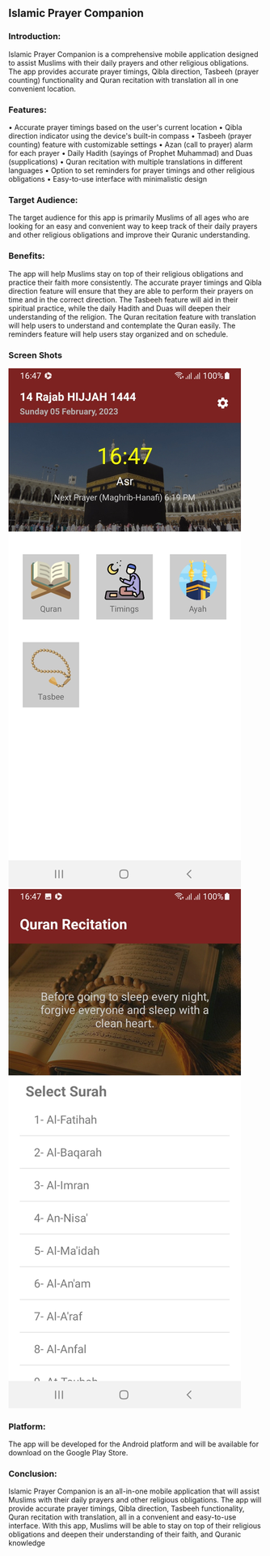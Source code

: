 ## Islamic Prayer Companion

### Introduction:
Islamic Prayer Companion is a comprehensive mobile application designed to assist Muslims with their daily
prayers and other religious obligations. The app provides accurate prayer timings, Qibla direction, Tasbeeh
(prayer counting) functionality and Quran recitation with translation all in one convenient location.

### Features:
• Accurate prayer timings based on the user's current location
• Qibla direction indicator using the device's built-in compass
• Tasbeeh (prayer counting) feature with customizable settings
• Azan (call to prayer) alarm for each prayer
• Daily Hadith (sayings of Prophet Muhammad) and Duas (supplications)
• Quran recitation with multiple translations in different languages
• Option to set reminders for prayer timings and other religious obligations
• Easy-to-use interface with minimalistic design

### Target Audience:
The target audience for this app is primarily Muslims of all ages who are looking for an easy and convenient way
to keep track of their daily prayers and other religious obligations and improve their Quranic understanding.

### Benefits:
The app will help Muslims stay on top of their religious obligations and practice their faith more consistently.
The accurate prayer timings and Qibla direction feature will ensure that they are able to perform their prayers on
time and in the correct direction. The Tasbeeh feature will aid in their spiritual practice, while the daily Hadith
and Duas will deepen their understanding of the religion. The Quran recitation feature with translation will help
users to understand and contemplate the Quran easily. The reminders feature will help users stay organized and
on schedule.


### Screen Shots
![Home Page](./screens/1.jpg)
![Quran Recitation](./screens/2.jpg)

### Platform:
The app will be developed for the Android platform and will be available for download on the Google Play Store.

### Conclusion:
Islamic Prayer Companion is an all-in-one mobile application that will assist Muslims with their daily prayers
and other religious obligations. The app will provide accurate prayer timings, Qibla direction, Tasbeeh
functionality, Quran recitation with translation, all in a convenient and easy-to-use interface. With this app,
Muslims will be able to stay on top of their religious obligations and deepen their understanding of their faith,
and Quranic knowledge

